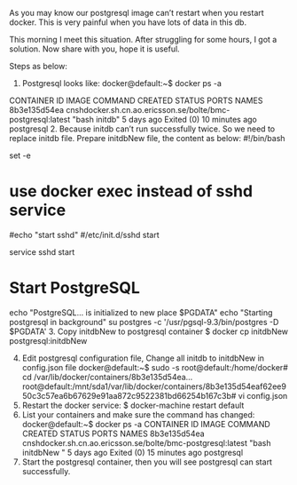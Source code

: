 As you may know our postgresql image can’t restart when you restart docker. This is very painful when you have lots of data in this db.

This morning I meet this situation. After struggling for some hours, I got a solution. Now share with you, hope it is useful.

Steps as below:

1.	Postgresql looks like:
docker@default:~$ docker ps -a

CONTAINER ID        IMAGE                                                         COMMAND             CREATED             STATUS   PORTS          NAMES
8b3e135d54ea        cnshdocker.sh.cn.ao.ericsson.se/bolte/bmc-postgresql:latest   "bash initdb"    5 days ago          Exited (0) 10 minutes ago   postgresql
2.	Because initdb can’t run successfully twice. So we need to replace initdb file. Prepare initdbNew file, the content as below:
#!/bin/bash

set -e

# use docker exec instead of sshd service
#echo "start sshd"
#/etc/init.d/sshd start

service sshd start

# Start PostgreSQL
echo "PostgreSQL... is initialized to new place $PGDATA"
echo "Starting postgresql in background"
su postgres -c '/usr/pgsql-9.3/bin/postgres -D $PGDATA'
3.	Copy initdbNew to postgresql container
   $ docker cp initdbNew postgresql:initdbNew

4.	Edit postgresql configuration file, Change all initdb to initdbNew in config.json file
docker@default:~$ sudo -s
root@default:/home/docker# cd /var/lib/docker/containers/8b3e135d54ea…
root@default:/mnt/sda1/var/lib/docker/containers/8b3e135d54eaf62ee950c3c57ea6b67629e91aa872c9522381bd66254b167c3b# vi config.json
5.	Restart the docker service:
$ docker-machine restart default
6.	List your containers and make sure the command has changed:
docker@default:~$ docker ps -a
CONTAINER ID        IMAGE                                                         COMMAND             CREATED             STATUS   PORTS          NAMES
8b3e135d54ea        cnshdocker.sh.cn.ao.ericsson.se/bolte/bmc-postgresql:latest   "bash initdbNew "    5 days ago          Exited (0) 15 minutes ago   postgresql
7.	Start the postgresql container, then you will see postgresql can start successfully.
